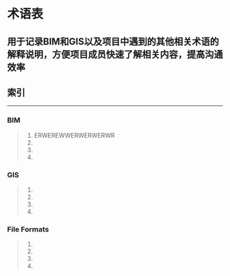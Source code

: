 # 术语表
## 用于记录BIM和GIS以及项目中遇到的其他相关术语的解释说明，方便项目成员快速了解相关内容，提高沟通效率
## 索引
---
### BIM  
> 1. ERWEREWWERWERWERWR
> 1. 
> 1. 
> 1. 

### GIS
> 1. 
> 1. 
> 1. 
> 1. 
### File Formats   
> 1. 
> 1. 
> 1. 
> 1. 
